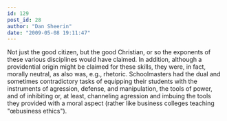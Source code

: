 ```yaml
---
id: 129
post_id: 28
author: "Dan Sheerin"
date: "2009-05-08 19:11:47"
---
```

Not just the good citizen, but the good Christian, or so the exponents of these various disciplines would have claimed. In addition, although a providential origin might be claimed for these skills, they were, in fact, morally neutral, as also was, e.g., rhetoric. Schoolmasters had the dual and sometimes contradictory tasks of equipping their students with the instruments of agression, defense, and manipulation, the tools of power, and of inhibiting or, at least, channeling agression and imbuing the tools they provided with a moral aspect (rather like business colleges teaching "œbusiness ethics").
